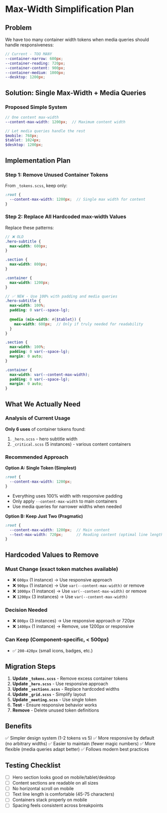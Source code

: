 # Max-Width Simplification Plan

## Problem

We have too many container width tokens when media queries should handle responsiveness:

```scss
// Current - TOO MANY
--container-narrow: 600px;
--container-reading: 720px;
--container-content: 900px;
--container-medium: 1000px;
--desktop: 1200px;
```

## Solution: Single Max-Width + Media Queries

### Proposed Simple System

```scss
// One content max-width
--content-max-width: 1200px;  // Maximum content width

// Let media queries handle the rest
$mobile: 768px;
$tablet: 1024px;
$desktop: 1200px;
```

## Implementation Plan

### Step 1: Remove Unused Container Tokens

From `_tokens.scss`, keep only:
```scss
:root {
  --content-max-width: 1200px;  // Single max width for content
}
```

### Step 2: Replace All Hardcoded max-width Values

Replace these patterns:

```scss
// ❌ OLD
.hero-subtitle {
  max-width: 600px;
}

.section {
  max-width: 800px;
}

.container {
  max-width: 1200px;
}

// ✅ NEW - Use 100% with padding and media queries
.hero-subtitle {
  max-width: 100%;
  padding: 0 var(--space-lg);
  
  @media (min-width: #{$tablet}) {
    max-width: 600px;  // Only if truly needed for readability
  }
}

.section {
  max-width: 100%;
  padding: 0 var(--space-lg);
  margin: 0 auto;
}

.container {
  max-width: var(--content-max-width);
  padding: 0 var(--space-lg);
  margin: 0 auto;
}
```

## What We Actually Need

### Analysis of Current Usage

**Only 6 uses** of container tokens found:
1. `_hero.scss` - hero subtitle width
2. `_critical.scss` (5 instances) - various content containers

### Recommended Approach

**Option A: Single Token (Simplest)**
```scss
:root {
  --content-max-width: 1200px;
}
```

- Everything uses 100% width with responsive padding
- Only apply `--content-max-width` to main containers
- Use media queries for narrower widths when needed

**Option B: Keep Just Two (Pragmatic)**
```scss
:root {
  --content-max-width: 1200px;  // Main content
  --text-max-width: 720px;      // Reading content (optimal line length)
}
```

## Hardcoded Values to Remove

### Must Change (exact token matches available)
- ❌ `600px` (1 instance) → Use responsive approach
- ❌ `900px` (1 instance) → Use `var(--content-max-width)` or remove
- ❌ `1000px` (1 instance) → Use `var(--content-max-width)` or remove  
- ❌ `1200px` (3 instances) → Use `var(--content-max-width)`

### Decision Needed
- ❌ `800px` (3 instances) → Use responsive approach or 720px
- ❌ `1400px` (1 instance) → Remove, use 1200px or responsive

### Can Keep (Component-specific, < 500px)
- ✅ `200-420px` (small icons, badges, etc.)

## Migration Steps

1. **Update `_tokens.scss`** - Remove excess container tokens
2. **Update `_hero.scss`** - Use responsive approach
3. **Update `_sections.scss`** - Replace hardcoded widths
4. **Update `_grid.scss`** - Simplify layout
5. **Update `_meeting.scss`** - Use single token
6. **Test** - Ensure responsive behavior works
7. **Remove** - Delete unused token definitions

## Benefits

✅ Simpler design system (1-2 tokens vs 5)
✅ More responsive by default (no arbitrary widths)
✅ Easier to maintain (fewer magic numbers)
✅ More flexible (media queries adapt better)
✅ Follows modern best practices

## Testing Checklist

- [ ] Hero section looks good on mobile/tablet/desktop
- [ ] Content sections are readable on all sizes
- [ ] No horizontal scroll on mobile
- [ ] Text line length is comfortable (45-75 characters)
- [ ] Containers stack properly on mobile
- [ ] Spacing feels consistent across breakpoints
